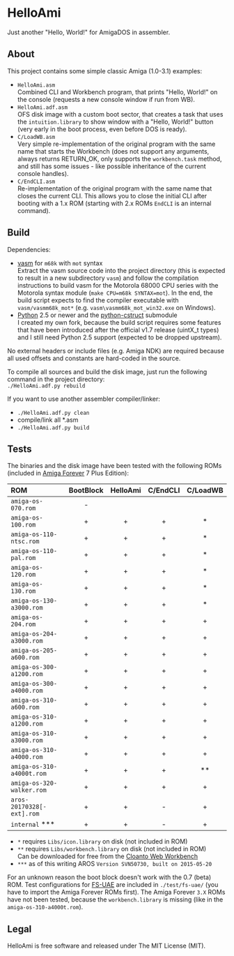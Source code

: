 HelloAmi
========

Just another "Hello, World!" for AmigaDOS in assembler.


About
-----

This project contains some simple classic Amiga (1.0-3.1) examples:  
  - `HelloAmi.asm`  
    Combined CLI and Workbench program, that prints "Hello, World!"
    on the console (requests a new console window if run from WB).
  - `HelloAmi.adf.asm`  
    OFS disk image with a custom boot sector, that creates a task that
    uses the `intuition.library` to show window with a "Hello, World!"
    button (very early in the boot process, even before DOS is ready).
  - `C/LoadWB.asm`  
    Very simple re-implementation of the original program with the same name
    that starts the Workbench (does not support any arguments, always returns
    RETURN_OK, only supports the `workbench.task` method, and still has some
    issues - like possible inheritance of the current console handles).
  - `C/EndCLI.asm`  
    Re-implementation of the original program with the same name that closes
    the current CLI. This allows you to close the initial CLI after booting
    with a 1.x ROM (starting with 2.x ROMs `EndCLI` is an internal command).


Build
-----

Dependencies:
  - [vasm](http://sun.hasenbraten.de/vasm/) for `m68k` with `mot` syntax  
    Extract the vasm source code into the project directory (this is expected
    to result in a new subdirectory `vasm`) and follow the compilation
    instructions to build vasm for the Motorola 68000 CPU series with
    the Motorola syntax module (`make CPU=m68k SYNTAX=mot`). In the end,
    the build script expects to find the compiler executable with
    `vasm/vasmm68k_mot*` (e.g. `vasm\vasmm68k_mot_win32.exe` on Windows).
  - [Python](https://www.python.org/) 2.5 or newer and the
    [python-cstruct](https://github.com/nicodex/python-cstruct) submodule  
    I created my own fork, because the build script requires some features
    that have been introduced after the official v1.7 release (uintX_t types)
    and I still need Python 2.5 support (expected to be dropped upstream).

No external headers or include files (e.g. Amiga NDK) are required
because all used offsets and constants are hard-coded in the source.

To compile all sources and build the disk image, just
run the following command in the project directory:  
`./HelloAmi.adf.py rebuild`

If you want to use another assembler compiler/linker:  
  - `./HelloAmi.adf.py clean`
  - compile/link all *.asm
  - `./HelloAmi.adf.py build`


Tests
-----

The binaries and the disk image have been tested with the following ROMs
(included in [Amiga Forever](https://www.amigaforever.com/) 7 Plus Edition):

| ROM                       | BootBlock | HelloAmi | C/EndCLI | C/LoadWB |
|:--------------------------|:---------:|:--------:|:--------:|:--------:|
| `amiga-os-070.rom`        |     -     |          |          |          |
| `amiga-os-100.rom`        |     +     |    +     |    +     |    *     |
| `amiga-os-110-ntsc.rom`   |     +     |    +     |    +     |    *     |
| `amiga-os-110-pal.rom`    |     +     |    +     |    +     |    *     |
| `amiga-os-120.rom`        |     +     |    +     |    +     |    *     |
| `amiga-os-130.rom`        |     +     |    +     |    +     |    *     |
| `amiga-os-130-a3000.rom`  |     +     |    +     |    +     |    *     |
| `amiga-os-204.rom`        |     +     |    +     |    +     |    +     |
| `amiga-os-204-a3000.rom`  |     +     |    +     |    +     |    +     |
| `amiga-os-205-a600.rom`   |     +     |    +     |    +     |    +     |
| `amiga-os-300-a1200.rom`  |     +     |    +     |    +     |    +     |
| `amiga-os-300-a4000.rom`  |     +     |    +     |    +     |    +     |
| `amiga-os-310-a600.rom`   |     +     |    +     |    +     |    +     |
| `amiga-os-310-a1200.rom`  |     +     |    +     |    +     |    +     |
| `amiga-os-310-a3000.rom`  |     +     |    +     |    +     |    +     |
| `amiga-os-310-a4000.rom`  |     +     |    +     |    +     |    +     |
| `amiga-os-310-a4000t.rom` |     +     |    +     |    +     |    **    |
| `amiga-os-320-walker.rom` |     +     |    +     |    +     |    +     |
| `aros-20170328[-ext].rom` |     +     |    +     |    -     |    +     |
| `internal` ***            |     +     |    +     |    -     |    +     |

  - `*` requires `Libs/icon.library` on disk (not included in ROM)
  - `**` requires `Libs/workbench.library` on disk (not included in ROM)  
    Can be downloaded for free from the
    [Cloanto Web Workbench](https://www.amigaforever.com/classic/)
  - `***` as of this writing AROS `Version SVN50730, built on 2015-05-20`

For an unknown reason the boot block doesn't work with the 0.7 (beta) ROM.
Test configurations for [FS-UAE](https://fs-uae.net/) are included in
`./test/fs-uae/` (you have to import the Amiga Forever ROMs first).
The Amiga Forever `3.X` ROMs have not been tested, because the
`workbench.library` is missing (like in the `amiga-os-310-a4000t.rom`).


Legal
-----

HelloAmi is free software and released under The MIT License (MIT).
